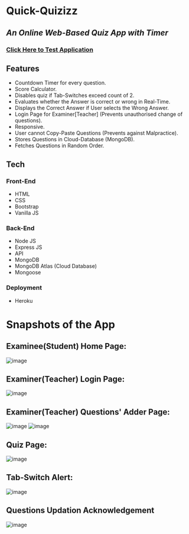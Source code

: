 # Quick-Quizizz

## _An Online Web-Based Quiz App with Timer_

### [Click Here to Test Application](https://quick-quizizz.herokuapp.com/)

## Features

- Countdown Timer for every question.
- Score Calculator.
- Disables quiz if Tab-Switches exceed count of 2.
- Evaluates whether the Answer is correct or wrong in Real-Time.
- Displays the Correct Answer if User selects the Wrong Answer.
- Login Page for Examiner[Teacher] (Prevents unauthorised change of questions).
- Responsive.
- User cannot Copy-Paste Questions (Prevents against Malpractice).
- Stores Questions in Cloud-Database (MongoDB).
- Fetches Questions in Random Order.


## Tech

### Front-End
- HTML
- CSS
- Bootstrap
- Vanilla JS

### Back-End
- Node JS
- Express JS
- API
- MongoDB
- MongoDB Atlas (Cloud Database)
- Mongoose

### Deployment
- Heroku

# Snapshots of the App
## Examinee(Student) Home Page:
![image](https://user-images.githubusercontent.com/89148170/191922600-f44c6527-6fd6-4251-ae8a-a97182796b4e.png)

## Examiner(Teacher) Login Page:
![image](https://user-images.githubusercontent.com/89148170/191922931-277acdd3-492e-47f8-9e68-36082b840a12.png)

## Examiner(Teacher) Questions' Adder Page:
![image](https://user-images.githubusercontent.com/89148170/188833903-4819b52f-5bb1-4a85-96ed-090b2ea40163.png)
![image](https://user-images.githubusercontent.com/89148170/188828015-c4d1d7e6-cdb9-46c4-bb3a-617060110ce4.png)

## Quiz Page:
![image](https://user-images.githubusercontent.com/89148170/188828683-3020120d-0fe9-4677-b5e4-98a7fce4c058.png)

## Tab-Switch Alert:
![image](https://user-images.githubusercontent.com/89148170/188829296-fef5aee8-133a-43df-bab5-77109c2cf690.png)

## Questions Updation Acknowledgement
![image](https://user-images.githubusercontent.com/89148170/188828510-319629fd-c790-4c68-acdf-377bc059b81f.png)


